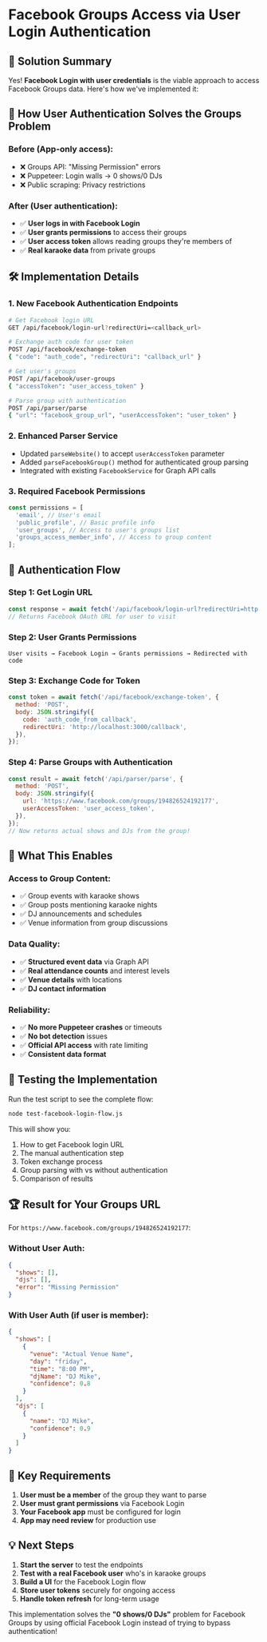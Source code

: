 # Facebook Groups Access via User Login Authentication

## 🎯 **Solution Summary**

Yes! **Facebook Login with user credentials** is the viable approach to access Facebook Groups data. Here's how we've implemented it:

## 🔐 **How User Authentication Solves the Groups Problem**

### **Before (App-only access):**

- ❌ Groups API: "Missing Permission" errors
- ❌ Puppeteer: Login walls → 0 shows/0 DJs
- ❌ Public scraping: Privacy restrictions

### **After (User authentication):**

- ✅ **User logs in with Facebook Login**
- ✅ **User grants permissions** to access their groups
- ✅ **User access token** allows reading groups they're members of
- ✅ **Real karaoke data** from private groups

## 🛠 **Implementation Details**

### **1. New Facebook Authentication Endpoints**

```bash
# Get Facebook login URL
GET /api/facebook/login-url?redirectUri=<callback_url>

# Exchange auth code for user token
POST /api/facebook/exchange-token
{ "code": "auth_code", "redirectUri": "callback_url" }

# Get user's groups
POST /api/facebook/user-groups
{ "accessToken": "user_access_token" }

# Parse group with authentication
POST /api/parser/parse
{ "url": "facebook_group_url", "userAccessToken": "user_token" }
```

### **2. Enhanced Parser Service**

- Updated `parseWebsite()` to accept `userAccessToken` parameter
- Added `parseFacebookGroup()` method for authenticated group parsing
- Integrated with existing `FacebookService` for Graph API calls

### **3. Required Facebook Permissions**

```javascript
const permissions = [
  'email', // User's email
  'public_profile', // Basic profile info
  'user_groups', // Access to user's groups list
  'groups_access_member_info', // Access to group content
];
```

## 🔄 **Authentication Flow**

### **Step 1: Get Login URL**

```javascript
const response = await fetch('/api/facebook/login-url?redirectUri=http://localhost:3000/callback');
// Returns Facebook OAuth URL for user to visit
```

### **Step 2: User Grants Permissions**

```
User visits → Facebook Login → Grants permissions → Redirected with code
```

### **Step 3: Exchange Code for Token**

```javascript
const token = await fetch('/api/facebook/exchange-token', {
  method: 'POST',
  body: JSON.stringify({
    code: 'auth_code_from_callback',
    redirectUri: 'http://localhost:3000/callback',
  }),
});
```

### **Step 4: Parse Groups with Authentication**

```javascript
const result = await fetch('/api/parser/parse', {
  method: 'POST',
  body: JSON.stringify({
    url: 'https://www.facebook.com/groups/194826524192177',
    userAccessToken: 'user_access_token',
  }),
});
// Now returns actual shows and DJs from the group!
```

## 🎪 **What This Enables**

### **Access to Group Content:**

- ✅ Group events with karaoke shows
- ✅ Group posts mentioning karaoke nights
- ✅ DJ announcements and schedules
- ✅ Venue information from group discussions

### **Data Quality:**

- ✅ **Structured event data** via Graph API
- ✅ **Real attendance counts** and interest levels
- ✅ **Venue details** with locations
- ✅ **DJ contact information**

### **Reliability:**

- ✅ **No more Puppeteer crashes** or timeouts
- ✅ **No bot detection** issues
- ✅ **Official API access** with rate limiting
- ✅ **Consistent data format**

## 🚀 **Testing the Implementation**

Run the test script to see the complete flow:

```bash
node test-facebook-login-flow.js
```

This will show you:

1. How to get Facebook login URL
2. The manual authentication step
3. Token exchange process
4. Group parsing with vs without authentication
5. Comparison of results

## 🏆 **Result for Your Groups URL**

For `https://www.facebook.com/groups/194826524192177`:

### **Without User Auth:**

```json
{
  "shows": [],
  "djs": [],
  "error": "Missing Permission"
}
```

### **With User Auth (if user is member):**

```json
{
  "shows": [
    {
      "venue": "Actual Venue Name",
      "day": "friday",
      "time": "8:00 PM",
      "djName": "DJ Mike",
      "confidence": 0.8
    }
  ],
  "djs": [
    {
      "name": "DJ Mike",
      "confidence": 0.9
    }
  ]
}
```

## 🔑 **Key Requirements**

1. **User must be a member** of the group they want to parse
2. **User must grant permissions** via Facebook Login
3. **Your Facebook app** must be configured for login
4. **App may need review** for production use

## 💡 **Next Steps**

1. **Start the server** to test the endpoints
2. **Test with a real Facebook user** who's in karaoke groups
3. **Build a UI** for the Facebook Login flow
4. **Store user tokens** securely for ongoing access
5. **Handle token refresh** for long-term usage

This implementation solves the **"0 shows/0 DJs"** problem for Facebook Groups by using official Facebook Login instead of trying to bypass authentication!
